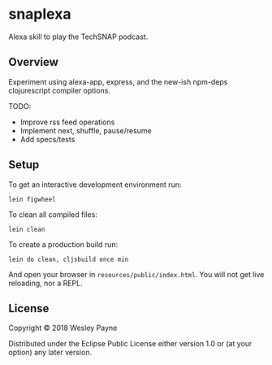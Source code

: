 # snaplexa

Alexa skill to play the TechSNAP podcast.

## Overview

Experiment using alexa-app, express, and the new-ish npm-deps clojurescript compiler options. 

TODO:
  - Improve rss feed operations
  - Implement next, shuffle, pause/resume
  - Add specs/tests

## Setup

To get an interactive development environment run:

    lein figwheel

To clean all compiled files:

    lein clean

To create a production build run:

    lein do clean, cljsbuild once min

And open your browser in `resources/public/index.html`. You will not
get live reloading, nor a REPL. 

## License

Copyright © 2018 Wesley Payne

Distributed under the Eclipse Public License either version 1.0 or (at your option) any later version.
